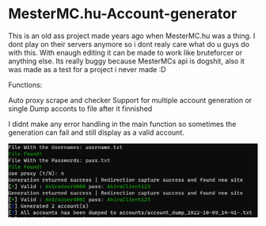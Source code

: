 # MesterMC.hu-Account-generator

This is an old ass project made years ago when MesterMC.hu was a thing.
I dont play on their servers anymore so i dont realy care what do u guys do with this.
With enaugh editing it can be made to work like bruteforcer or anything else.
Its really buggy because MesterMCs api is dogshit, also it was made as a test for a project i never made :D

Functions:

Auto proxy scrape and checker
Support for multiple account generation or single
Dump acconts to file after it finnished


I didnt make any error handling in the main function so sometimes the generation can fail and still display as a valid account.


![alt text](https://github.com/Levi2288/MesterMC.hu-Account-generator/blob/main/mmc.png?raw=true)
